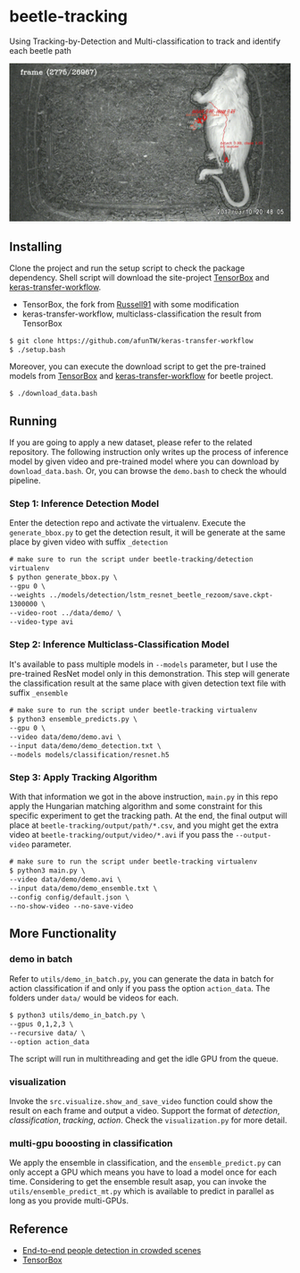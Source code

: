 # beetle-tracking
Using Tracking-by-Detection and Multi-classification to track and identify each beetle path

![tracking-demo](track.gif)

## Installing

Clone the project and run the setup script to check the package dependency. Shell script will download the site-project [TensorBox](https://github.com/afunTW/TensorBox) and [keras-transfer-workflow](https://github.com/afunTW/keras-transfer-workflow).

- TensorBox, the fork from [Russell91](https://github.com/Russell91/TensorBox) with some modification
- keras-transfer-workflow, multiclass-classification the result from TensorBox

```
$ git clone https://github.com/afunTW/keras-transfer-workflow
$ ./setup.bash
```

Moreover, you can execute the download script to get the pre-trained models from [TensorBox](https://github.com/Russell91/TensorBox) and [keras-transfer-workflow](https://github.com/afunTW/keras-transfer-workflow) for beetle project.

```
$ ./download_data.bash
```

## Running

If you are going to apply a new dataset, please refer to the related repository. The following instruction only writes up the process of inference model by given video and pre-trained model where you can download by `download_data.bash`. Or, you can browse the `demo.bash` to check the whould pipeline.

### Step 1: Inference Detection Model

Enter the detection repo and activate the virtualenv. Execute the `generate_bbox.py` to get the detection result, it will be generate at the same place by given video with suffix `_detection`

```
# make sure to run the script under beetle-tracking/detection virtualenv
$ python generate_bbox.py \
--gpu 0 \
--weights ../models/detection/lstm_resnet_beetle_rezoom/save.ckpt-1300000 \
--video-root ../data/demo/ \
--video-type avi
```

### Step 2: Inference Multiclass-Classification Model

It's available to pass multiple models in `--models` parameter, but I use the pre-trained ResNet model only in this demonstration. This step will generate the classification result at the same place with given detection text file with suffix `_ensemble`

```
# make sure to run the script under beetle-tracking virtualenv
$ python3 ensemble_predicts.py \
--gpu 0 \
--video data/demo/demo.avi \
--input data/demo/demo_detection.txt \
--models models/classification/resnet.h5
```

### Step 3: Apply Tracking Algorithm

With that information we got in the above instruction, `main.py` in this repo apply the Hungarian matching algorithm and some constraint for this specific experiment to get the tracking path. At the end, the final output will place at `beetle-tracking/output/path/*.csv`, and you might get the extra video at `beetle-tracking/output/video/*.avi` if you pass the `--output-video` parameter.

```
# make sure to run the script under beetle-tracking virtualenv
$ python3 main.py \
--video data/demo/demo.avi \
--input data/demo/demo_ensemble.txt \
--config config/default.json \
--no-show-video --no-save-video
```

## More Functionality

### demo in batch

Refer to `utils/demo_in_batch.py`, you can generate the data in batch for action classification if and only if you pass the option `action_data`. The folders under `data/` would be videos for each.

```
$ python3 utils/demo_in_batch.py \
--gpus 0,1,2,3 \
--recursive data/ \ 
--option action_data
```

The script will run in multithreading and get the idle GPU from the queue.

### visualization

Invoke the `src.visualize.show_and_save_video` function could show the result on each frame and output a video. Support the format of *detection*, *classification*, *tracking*, *action*. Check the `visualization.py` for more detail.

### multi-gpu booosting in classification

We apply the ensemble in classification, and the `ensemble_predict.py` can only accept a GPU which means you have to load a model once for each time. Considering to get the ensemble result asap, you can invoke the `utils/ensemble_predict_mt.py` which is available to predict in parallel as long as you provide multi-GPUs.


## Reference

- [End-to-end people detection in crowded scenes](https://arxiv.org/abs/1506.04878)
- [TensorBox](https://github.com/afunTW/TensorBox)
